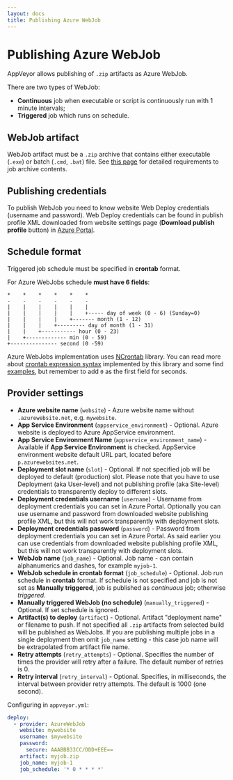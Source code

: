 ```yaml
---
layout: docs
title: Publishing Azure WebJob
---
```


# Publishing Azure WebJob

AppVeyor allows publishing of `.zip` artifacts as Azure WebJob.

There are two types of WebJob:

* **Continuous** job when executable or script is continuously run with 1 minute intervals;
* **Triggered** job which runs on schedule.

## WebJob artifact

WebJob artifact must be a `.zip` archive that contains either executable (`.exe`) or batch (`.cmd`, `.bat`) file.
See [this page](https://github.com/projectkudu/kudu/wiki/Web-Jobs) for detailed requirements to job archive contents.

## Publishing credentials

To publish WebJob you need to know website Web Deploy credentials (username and password). Web Deploy credentials can be found in publish profile XML downloaded from website settings page (**Download publish profile** button) in [Azure Portal](https://portal.azure.com).

## Schedule format

Triggered job schedule must be specified in **crontab** format.

For Azure WebJobs schedule **must have 6 fields**:

    *    *    *    *    *    *
    -    -    -    -    -    -
    |    |    |    |    |    |
    |    |    |    |    |    +----- day of week (0 - 6) (Sunday=0)
    |    |    |    |    +------- month (1 - 12)
    |    |    |    +--------- day of month (1 - 31)
    |    |    +----------- hour (0 - 23)
    |    +------------- min (0 - 59)
    +--------------- second (0 -59)

Azure WebJobs implementation uses [NCrontab](https://github.com/atifaziz/NCrontab) library.
You can read more about [crontab expression syntax](https://github.com/atifaziz/NCrontabwiki/CrontabExpression) implemented by this library and
some find [examples](https://github.com/atifaziz/NCrontabwiki/CrontabExamples), but remember to add `0` as the first field for seconds.

## Provider settings

* **Azure website name** (`website`) - Azure website name without `.azurewebsite.net`, e.g. `mywebsite`.
* **App Service Environment** (`appservice_environment`) - Optional. Azure website is deployed to Azure AppService environment.
* **App Service Environment Name** (`appservice_environment_name`) - Available if **App Service Environment** is checked. AppService environment website default URL part, located before `p.azurewebsites.net`.
* **Deployment slot name** (`slot`) - Optional. If not specified job will be deployed to default (production) slot. Please note that you have to use Deployment (aka User-level) and not publishing profile (aka Site-level) credentials to transparently deploy to different slots.
* **Deployment credentials username** (`username`) - Username from deployment credentials you can set in Azure Portal. Optionally you can use username and password from downloaded website publishing profile XML, but this will not work transparently with deployment slots.
* **Deployment credentials password** (`password`) - Password from deployment credentials you can set in Azure Portal. As said earlier you can use credentials from downloaded website publishing profile XML, but this will not work transparently with deployment slots.
* **WebJob name** (`job_name`) - Optional. Job name - can contain alphanumerics and dashes, for example `myjob-1`.
* **WebJob schedule in crontab format** (`job_schedule`) - Optional. Job run schedule in **crontab** format. If schedule is not specified and job is not set as **Manually triggered**, job is published as *continuous* job; otherwise *triggered*.
* **Manually triggered WebJob (no schedule)** (`manually_triggered`) - Optional. If set schedule is ignored.
* **Artifact(s) to deploy** (`artifact`) - Optional. Artifact "deployment name" or filename to push. If not specified all `.zip` artifacts from selected build will be published as WebJobs. If you are publishing multiple jobs in a single deployment then omit `job_name` setting - this case job name will be extrapolated from artifact file name.
* **Retry attempts** (`retry_attempts`) - Optional. Specifies the number of times the provider will retry after a failure. The default number of retries is 0.
* **Retry interval** (`retry_interval`) - Optional. Specifies, in milliseconds, the interval between provider retry attempts. The default is 1000 (one second).

Configuring in `appveyor.yml`:

```yaml
deploy:
  - provider: AzureWebJob
    website: mywebsite
    username: $mywebsite
    password:
      secure: AAABBB33CC/DDD+EEE==
    artifact: myjob.zip
    job_name: myjob-1
    job_schedule: '* 0 * * * *'
```
